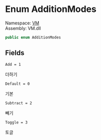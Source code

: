# <a id="VM_AdditionModes"></a> Enum AdditionModes

Namespace: [VM](VM.md)  
Assembly: VM.dll  

```csharp
public enum AdditionModes
```

## Fields

`Add = 1` 

더하기



`Default = 0` 

기본



`Subtract = 2` 

빼기



`Toggle = 3` 

토글



